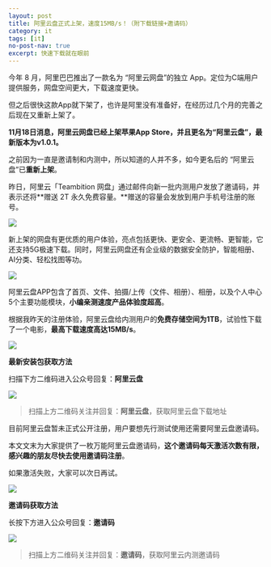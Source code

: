 ```yaml
---
layout: post
title: 阿里云盘正式上架，速度15MB/s！（附下载链接+邀请码）
category: it
tags: [it]
no-post-nav: true
excerpt: 快速下载就在眼前
---
```


今年 8 月，阿里巴巴推出了一款名为 “阿里云网盘”的独立 App。定位为C端用户提供服务，网盘空间更大，下载速度更快。

但之后很快这款App就下架了，也许是阿里没有准备好，在经历过几个月的完善之后现在又重新上架了。

**11月18日消息，阿里云网盘已经上架苹果App Store，并且更名为“阿里云盘”，最新版本为v1.0.1。**

之前因为一直是邀请制和内测中，所以知道的人并不多，如今更名后的 “阿里云盘”已**重新上架**。

昨日，阿里云「Teambition 网盘」通过邮件向新一批内测用户发放了邀请码，并表示还将**赠送 2T 永久免费容量。**赠送的容量会发放到用户手机号注册的账号。
 
![](http://favorites.ren/assets/images/2020/it/aliyun/aliyun10.jpg) 


新上架的网盘有更优质的用户体验，亮点包括更快、更安全、更流畅、更智能，它还支持5G极速下载。同时，阿里云网盘还有企业级的数据安全防护，智能相册、AI分类、轻松找图等功。

![](http://favorites.ren/assets/images/2020/it/aliyun/aliyun11.jpg) 

阿里云盘APP包含了首页、文件、拍摄/上传（文件、相册）、相册，以及个人中心5个主要功能模块，**小编亲测速度产品体验度超高**。

根据我昨天的注册体验，阿里云盘给内测用户的**免费存储空间为1TB**，试验性下载了一个电影，**最高下载速度高达15MB/s**。

![](http://favorites.ren/assets/images/2020/it/aliyun/aliyun12.jpg) 


**最新安装包获取方法**

扫描下方二维码进入公众号回复：**阿里云盘**

![](http://favorites.ren/assets/images/2020/it/aliyun/aliyun09.jpg) 
>扫描上方二维码关注并回复：**阿里云盘**，获取阿里云盘下载地址


目前阿里云盘暂未正式公开注册，用户要想先行测试使用还需要阿里云盘邀请码。

本文文末为大家提供了一枚万能阿里云盘邀请码，**这个邀请码每天激活次数有限，感兴趣的朋友尽快去使用邀请码注册**。

如果激活失败，大家可以次日再试。

![](http://favorites.ren/assets/images/2020/it/aliyun/aliyun13.jpg) 


**邀请码获取方法**

长按下方进入公众号回复：**邀请码**


![](http://favorites.ren/assets/images/2020/it/aliyun/aliyun06.jpg) 

>扫描上方二维码关注并回复：**邀请码**，获取阿里云内测邀请码


